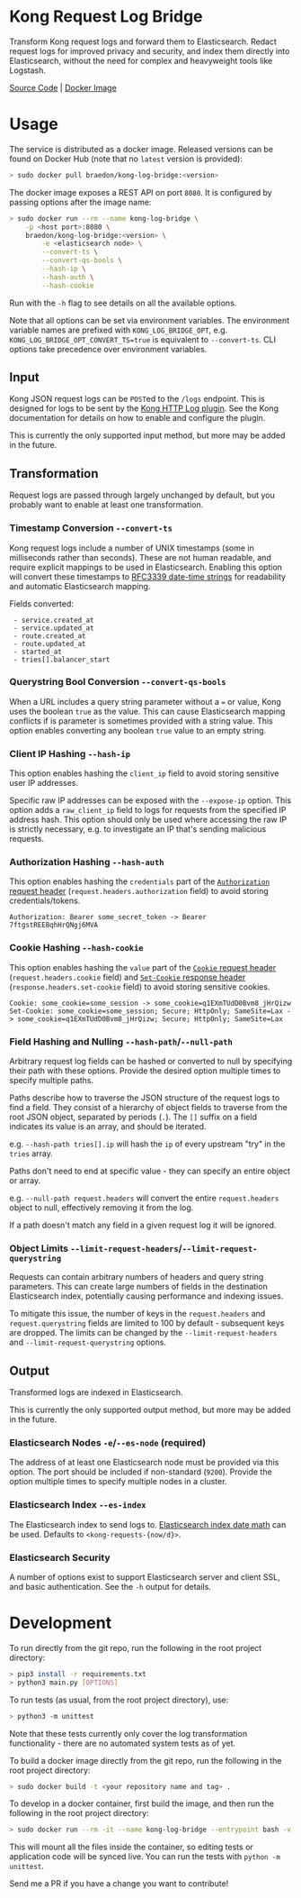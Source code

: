 Kong Request Log Bridge
====
Transform Kong request logs and forward them to Elasticsearch. Redact request logs for improved privacy and security, and index them directly into Elasticsearch, without the need for complex and heavyweight tools like Logstash.

[Source Code](https://github.com/braedon/kong-log-bridge) | [Docker Image](https://hub.docker.com/r/braedon/kong-log-bridge)

# Usage
The service is distributed as a docker image. Released versions can be found on Docker Hub (note that no `latest` version is provided):

```bash
> sudo docker pull braedon/kong-log-bridge:<version>
```

The docker image exposes a REST API on port `8080`. It is configured by passing options after the image name:
```bash
> sudo docker run --rm --name kong-log-bridge \
    -p <host port>:8080 \
    braedon/kong-log-bridge:<version> \
        -e <elasticsearch node> \
        --convert-ts \
        --convert-qs-bools \
        --hash-ip \
        --hash-auth \
        --hash-cookie
```
Run with the `-h` flag to see details on all the available options.

Note that all options can be set via environment variables. The environment variable names are prefixed with `KONG_LOG_BRIDGE_OPT`, e.g. `KONG_LOG_BRIDGE_OPT_CONVERT_TS=true` is equivalent to `--convert-ts`. CLI options take precedence over environment variables.

## Input
Kong JSON request logs can be `POST`ed to the `/logs` endpoint. This is designed for logs to be sent by the [Kong HTTP Log plugin](https://docs.konghq.com/hub/kong-inc/http-log/). See the Kong documentation for details on how to enable and configure the plugin.

This is currently the only supported input method, but more may be added in the future.

## Transformation
Request logs are passed through largely unchanged by default, but you probably want to enable at least one transformation.

### Timestamp Conversion `--convert-ts`
Kong request logs include a number of UNIX timestamps (some in milliseconds rather than seconds). These are not human readable, and require explicit mappings to be used in Elasticsearch. Enabling this option will convert these timestamps to [RFC3339 date-time strings](https://www.ietf.org/rfc/rfc3339.txt) for readability and automatic Elasticsearch mapping.

Fields converted:
```
 - service.created_at
 - service.updated_at
 - route.created_at
 - route.updated_at
 - started_at
 - tries[].balancer_start
```

### Querystring Bool Conversion `--convert-qs-bools`
When a URL includes a query string parameter without a `=` or value, Kong uses the boolean `true` as the value. This can cause Elasticsearch mapping conflicts if is parameter is sometimes provided with a string value. This option enables converting any boolean `true` value to an empty string.

### Client IP Hashing `--hash-ip`
This option enables hashing the `client_ip` field to avoid storing sensitive user IP addresses.

Specific raw IP addresses can be exposed with the `--expose-ip` option. This option adds a `raw_client_ip` field to logs for requests from the specified IP address hash. This option should only be used where accessing the raw IP is strictly necessary, e.g. to investigate an IP that's sending malicious requests.

### Authorization Hashing `--hash-auth`
This option enables hashing the `credentials` part of the [`Authorization` request header](https://developer.mozilla.org/en-US/docs/Web/HTTP/Headers/Authorization) (`request.headers.authorization` field) to avoid storing credentials/tokens.

```
Authorization: Bearer some_secret_token -> Bearer 7ftgstREEBqhHrQNgj6MVA
```

### Cookie Hashing `--hash-cookie`
This option enables hashing the `value` part of the [`Cookie` request header](https://developer.mozilla.org/en-US/docs/Web/HTTP/Headers/Cookie) (`request.headers.cookie` field) and [`Set-Cookie` response header](https://developer.mozilla.org/en-US/docs/Web/HTTP/Headers/Set-Cookie) (`response.headers.set-cookie` field) to avoid storing sensitive cookies.

```
Cookie: some_cookie=some_session -> some_cookie=q1EXmTUdD0Bvm8_jHrQizw
Set-Cookie: some_cookie=some_session; Secure; HttpOnly; SameSite=Lax -> some_cookie=q1EXmTUdD0Bvm8_jHrQizw; Secure; HttpOnly; SameSite=Lax
```

### Field Hashing and Nulling `--hash-path`/`--null-path`
Arbitrary request log fields can be hashed or converted to null by specifying their path with these options. Provide the desired option multiple times to specify multiple paths.

Paths describe how to traverse the JSON structure of the request logs to find a field. They consist of a hierarchy of object fields to traverse from the root JSON object, separated by periods (`.`). The `[]` suffix on a field indicates its value is an array, and should be iterated.

e.g. `--hash-path tries[].ip` will hash the `ip` of every upstream "try" in the `tries` array.

Paths don't need to end at specific value - they can specify an entire object or array.

e.g. `--null-path request.headers` will convert the entire `request.headers` object to null, effectively removing it from the log.

If a path doesn't match any field in a given request log it will be ignored.

### Object Limits `--limit-request-headers`/`--limit-request-querystring`
Requests can contain arbitrary numbers of headers and query string parameters. This can create large numbers of fields in the destination Elasticsearch index, potentially causing performance and indexing issues.

To mitigate this issue, the number of keys in the `request.headers` and `request.querystring` fields are limited to 100 by default - subsequent keys are dropped. The limits can be changed by the `--limit-request-headers` and `--limit-request-querystring` options.

## Output
Transformed logs are indexed in Elasticsearch.

This is currently the only supported output method, but more may be added in the future.

### Elasticsearch Nodes `-e`/`--es-node` (required)
The address of at least one Elasticsearch node must be provided via this option. The port should be included if non-standard (`9200`). Provide the option multiple times to specify multiple nodes in a cluster.

### Elasticsearch Index `--es-index`
The Elasticsearch index to send logs to. [Elasticsearch index date math](https://www.elastic.co/guide/en/elasticsearch/reference/current/date-math-index-names.html) can be used. Defaults to `<kong-requests-{now/d}>`.

### Elasticsearch Security
A number of options exist to support Elasticsearch server and client SSL, and basic authentication. See the `-h` output for details.

# Development
To run directly from the git repo, run the following in the root project directory:
```bash
> pip3 install -r requirements.txt
> python3 main.py [OPTIONS]
```
To run tests (as usual, from the root project directory), use:
```bash
> python3 -m unittest
```
Note that these tests currently only cover the log transformation functionality - there are no automated system tests as of yet.

To build a docker image directly from the git repo, run the following in the root project directory:
```bash
> sudo docker build -t <your repository name and tag> .
```

To develop in a docker container, first build the image, and then run the following in the root project directory:
```bash
> sudo docker run --rm -it --name kong-log-bridge --entrypoint bash -v $(pwd):/app <your repository name and tag>
```
This will mount all the files inside the container, so editing tests or application code will be synced live. You can run the tests with `python -m unittest`.

Send me a PR if you have a change you want to contribute!
